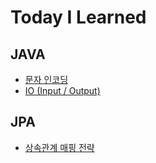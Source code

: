 # Today I Learned

## JAVA

* [문자 인코딩](java/CharsetEncoding.md)
* [IO (Input / Output)](java/IO.md)

## JPA

* [상속관계 매핑 전략](jpa/InheritanceRelationshipMappingStrategy.md)